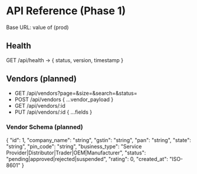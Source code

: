# API Reference (Phase 1)

Base URL: value of <meta name="api-base-url"> (prod)

## Health
GET /api/health -> { status, version, timestamp }

## Vendors (planned)
- GET /api/vendors?page=&size=&search=&status=
- POST /api/vendors { ...vendor_payload }
- GET /api/vendors/:id
- PUT /api/vendors/:id { ...fields }

### Vendor Schema (planned)
{
  "id": 1,
  "company_name": "string",
  "gstin": "string",
  "pan": "string",
  "state": "string",
  "pin_code": "string",
  "business_type": "Service Provider|Distributor|Trader|OEM|Manufacturer",
  "status": "pending|approved|rejected|suspended",
  "rating": 0,
  "created_at": "ISO-8601"
}
